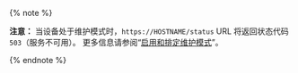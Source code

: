 {% note %}

**注意：** 当设备处于维护模式时，`https://HOSTNAME/status` URL 将返回状态代码 `503`（服务不可用）。 更多信息请参阅“[启用和排定维护模式](/enterprise/admin/guides/installation/enabling-and-scheduling-maintenance-mode)”。

{% endnote %}
